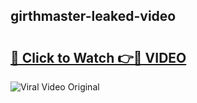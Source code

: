 ## girthmaster-leaked-video 

# <h2><a href="http://freeplayer.one?title=girthmaster-leaked-video&ref=21J">🔗 Click to Watch 👉🔴 VIDEO</a></h2>

<a href="http://freeplayer.one?title=girthmaster-leaked-video&ref=21J" rel="nofollow" data-target="animated-image.originalLink"><img src="https://i.ibb.co.com/xMMVF88/686577567.gif" alt="Viral Video Original" style="max-width: 100%; display: inline-block;" data-target="animated-image.originalImage"></a>

